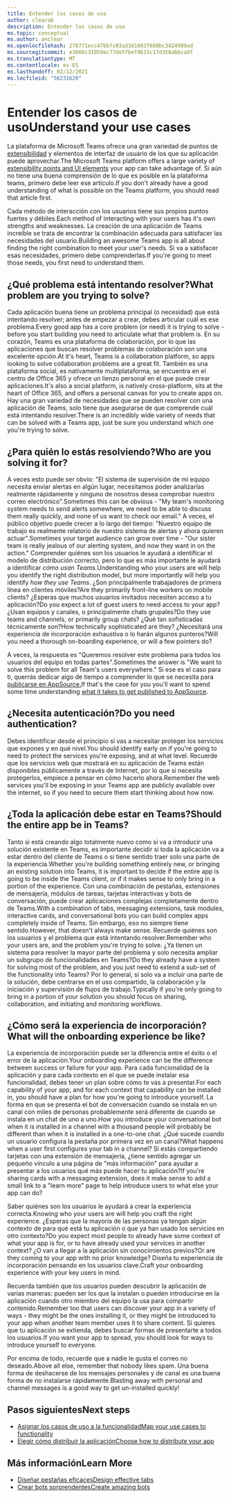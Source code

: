 ```yaml
---
title: Entender los casos de uso
author: clearab
description: Entender los casos de uso
ms.topic: conceptual
ms.author: anclear
ms.openlocfilehash: 270771ecc47bbfc03a33d1603f680bc3424989ad
ms.sourcegitcommit: e3b6bc31059ec77de5fbef9b15c17d358abbca0f
ms.translationtype: MT
ms.contentlocale: es-ES
ms.lasthandoff: 02/12/2021
ms.locfileid: "50231620"
---
```

# <a name="understand-your-use-cases"></a><span data-ttu-id="96c16-103">Entender los casos de uso</span><span class="sxs-lookup"><span data-stu-id="96c16-103">Understand your use cases</span></span>

<span data-ttu-id="96c16-104">La plataforma de Microsoft Teams ofrece una gran variedad de puntos de [extensibilidad](~/concepts/extensibility-points.md) y elementos de interfaz de usuario de los que su aplicación puede aprovechar.</span><span class="sxs-lookup"><span data-stu-id="96c16-104">The Microsoft Teams platform offers a large variety of [extensibility points and UI elements](~/concepts/extensibility-points.md) your app can take advantage of.</span></span> <span data-ttu-id="96c16-105">Si aún no tiene una buena comprensión de lo que es posible en la plataforma teams, primero debe leer ese artículo.</span><span class="sxs-lookup"><span data-stu-id="96c16-105">If you don't already have a good understanding of what is possible on the Teams platform, you should read that article first.</span></span>

<span data-ttu-id="96c16-106">Cada método de interacción con los usuarios tiene sus propios puntos fuertes y débiles.</span><span class="sxs-lookup"><span data-stu-id="96c16-106">Each method of interacting with your users has it's own strengths and weaknesses.</span></span> <span data-ttu-id="96c16-107">La creación de una aplicación de Teams increíble se trata de encontrar la combinación adecuada para satisfacer las necesidades del usuario.</span><span class="sxs-lookup"><span data-stu-id="96c16-107">Building an awesome Teams app is all about finding the right combination to meet your user's needs.</span></span> <span data-ttu-id="96c16-108">Si va a satisfacer esas necesidades, primero debe comprenderlas.</span><span class="sxs-lookup"><span data-stu-id="96c16-108">If you're going to meet those needs, you first need to understand them.</span></span>

## <a name="what-problem-are-you-trying-to-solve"></a><span data-ttu-id="96c16-109">¿Qué problema está intentando resolver?</span><span class="sxs-lookup"><span data-stu-id="96c16-109">What problem are you trying to solve?</span></span>

<span data-ttu-id="96c16-110">Cada aplicación buena tiene un problema principal (o necesidad) que está intentando resolver; antes de empezar a crear, debes articular cuál es ese problema.</span><span class="sxs-lookup"><span data-stu-id="96c16-110">Every good app has a core problem (or need) it is trying to solve - before you start building you need to articulate what that problem is.</span></span> <span data-ttu-id="96c16-111">En su corazón, Teams es una plataforma de colaboración, por lo que las aplicaciones que buscan resolver problemas de colaboración son una excelente opción.</span><span class="sxs-lookup"><span data-stu-id="96c16-111">At it's heart, Teams is a collaboration platform, so apps looking to solve collaboration problems are a great fit.</span></span> <span data-ttu-id="96c16-112">También es una plataforma social, es nativamente multiplataforma, se encuentra en el centro de Office 365 y ofrece un lienzo personal en el que puede crear aplicaciones.</span><span class="sxs-lookup"><span data-stu-id="96c16-112">It's also a social platform, is natively cross-platform, sits at the heart of Office 365, and offers a personal canvas for you to create apps on.</span></span> <span data-ttu-id="96c16-113">Hay una gran variedad de necesidades que se pueden resolver con una aplicación de Teams, solo tiene que asegurarse de que comprende cuál está intentando resolver.</span><span class="sxs-lookup"><span data-stu-id="96c16-113">There is an incredibly wide variety of needs that can be solved with a Teams app, just be sure you understand which one you're trying to solve.</span></span>

## <a name="who-are-you-solving-it-for"></a><span data-ttu-id="96c16-114">¿Para quién lo estás resolviendo?</span><span class="sxs-lookup"><span data-stu-id="96c16-114">Who are you solving it for?</span></span>

<span data-ttu-id="96c16-115">A veces esto puede ser obvio: "El sistema de supervisión de mi equipo necesita enviar alertas en algún lugar, necesitamos poder analizarlas realmente rápidamente y ninguno de nosotros desea comprobar nuestro correo electrónico".</span><span class="sxs-lookup"><span data-stu-id="96c16-115">Sometimes this can be  obvious - "My team's monitoring system needs to send alerts somewhere, we need to be able to discuss them really quickly, and none of us want to check our email."</span></span> <span data-ttu-id="96c16-116">A veces, el público objetivo puede crecer a lo largo del tiempo: "Nuestro equipo de trabajo es realmente relatorio de nuestro sistema de alertas y ahora quieren actuar".</span><span class="sxs-lookup"><span data-stu-id="96c16-116">Sometimes your target audience can grow over time - "Our sister team is really jealous of our alerting system, and now they want in on the action."</span></span> <span data-ttu-id="96c16-117">Comprender quiénes son los usuarios le ayudará a identificar el modelo de distribución correcto, pero lo que es más importante le ayudará a identificar *cómo usan Teams.*</span><span class="sxs-lookup"><span data-stu-id="96c16-117">Understanding who your users are will help you identify the right distribution model, but more importantly will help you identify *how they use Teams*.</span></span> <span data-ttu-id="96c16-118">¿Son principalmente trabajadores de primera línea en clientes móviles?</span><span class="sxs-lookup"><span data-stu-id="96c16-118">Are they primarily front-line workers on mobile clients?</span></span> <span data-ttu-id="96c16-119">¿Esperas que muchos usuarios invitados necesiten acceso a tu aplicación?</span><span class="sxs-lookup"><span data-stu-id="96c16-119">Do you expect a lot of guest users to need access to your app?</span></span> <span data-ttu-id="96c16-120">¿Usan equipos y canales, o principalmente chats grupales?</span><span class="sxs-lookup"><span data-stu-id="96c16-120">Do they use teams and channels, or primarily group chats?</span></span> <span data-ttu-id="96c16-121">¿Qué tan sofisticadas técnicamente son?</span><span class="sxs-lookup"><span data-stu-id="96c16-121">How technically sophisticated are they?</span></span> <span data-ttu-id="96c16-122">¿Necesitará una experiencia de incorporación exhaustiva o lo harán algunos punteros?</span><span class="sxs-lookup"><span data-stu-id="96c16-122">Will you need a thorough on-boarding experience, or will a few pointers do?</span></span>

<span data-ttu-id="96c16-123">A veces, la respuesta es "Queremos resolver este problema para todos los usuarios del equipo en todas partes".</span><span class="sxs-lookup"><span data-stu-id="96c16-123">Sometimes the answer is "We want to solve this problem for all Team's users everywhere."</span></span> <span data-ttu-id="96c16-124">Si ese es el caso para ti, querrás dedicar algo de tiempo a comprender lo que se necesita para [publicarse en AppSource.](~/concepts/deploy-and-publish/appsource/prepare/submission-checklist.md)</span><span class="sxs-lookup"><span data-stu-id="96c16-124">If that's the case for you you'll want to spend some time understanding [what it takes to get published to AppSource](~/concepts/deploy-and-publish/appsource/prepare/submission-checklist.md).</span></span>

## <a name="do-you-need-authentication"></a><span data-ttu-id="96c16-125">¿Necesita autenticación?</span><span class="sxs-lookup"><span data-stu-id="96c16-125">Do you need authentication?</span></span>

<span data-ttu-id="96c16-126">Debes identificar desde el principio si vas a necesitar proteger los servicios que expones y en qué nivel.</span><span class="sxs-lookup"><span data-stu-id="96c16-126">You should identify early on if you're going to need to protect the services you're exposing, and at what level.</span></span> <span data-ttu-id="96c16-127">Recuerde que los servicios web que mostrará en su aplicación de Teams están disponibles públicamente a través de Internet, por lo que si necesita protegerlos, empiece a pensar en cómo hacerlo ahora.</span><span class="sxs-lookup"><span data-stu-id="96c16-127">Remember the web services you'll be exposing in your Teams app are publicly available over the internet, so if you need to secure them start thinking about how now.</span></span>

## <a name="should-the-entire-app-be-in-teams"></a><span data-ttu-id="96c16-128">¿Toda la aplicación debe estar en Teams?</span><span class="sxs-lookup"><span data-stu-id="96c16-128">Should the entire app be in Teams?</span></span>

<span data-ttu-id="96c16-129">Tanto si está creando algo totalmente nuevo como si va a introducir una solución existente en Teams, es importante decidir si toda la aplicación va a estar dentro del cliente de Teams o si tiene sentido traer solo una parte de la experiencia.</span><span class="sxs-lookup"><span data-stu-id="96c16-129">Whether you're building something entirely new, or bringing an existing solution into Teams, it is important to decide if the entire app is going to be inside the Teams client, or if it makes sense to only bring in a portion of the experience.</span></span> <span data-ttu-id="96c16-130">Con una combinación de pestañas, extensiones de mensajería, módulos de tareas, tarjetas interactivas y bots de conversación, puede crear aplicaciones complejas completamente dentro de Teams.</span><span class="sxs-lookup"><span data-stu-id="96c16-130">With a combination of tabs, messaging extensions, task modules, interactive cards, and conversational bots you can build complex apps completely inside of Teams.</span></span> <span data-ttu-id="96c16-131">Sin embargo, eso no siempre tiene sentido.</span><span class="sxs-lookup"><span data-stu-id="96c16-131">However, that doesn't always make sense.</span></span> <span data-ttu-id="96c16-132">Recuerde quiénes son los usuarios y el problema que está intentando resolver.</span><span class="sxs-lookup"><span data-stu-id="96c16-132">Remember who your users are, and the problem you're trying to solve.</span></span> <span data-ttu-id="96c16-133">¿Ya tienen un sistema para resolver la mayor parte del problema y solo necesita ampliar un subgrupo de funcionalidades en Teams?</span><span class="sxs-lookup"><span data-stu-id="96c16-133">Do they already have a system for solving most of the problem, and you just need to extend a sub-set of the functionality into Teams?</span></span> <span data-ttu-id="96c16-134">Por lo general, si solo va a incluir una parte de la solución, debe centrarse en el uso compartido, la colaboración y la iniciación y supervisión de flujos de trabajo.</span><span class="sxs-lookup"><span data-stu-id="96c16-134">Typically if you're only going to bring in a portion of your solution you should focus on sharing, collaboration, and initiating and monitoring workflows.</span></span>

## <a name="what-will-the-onboarding-experience-be-like"></a><span data-ttu-id="96c16-135">¿Cómo será la experiencia de incorporación?</span><span class="sxs-lookup"><span data-stu-id="96c16-135">What will the onboarding experience be like?</span></span>

<span data-ttu-id="96c16-136">La experiencia de incorporación puede ser la diferencia entre el éxito o el error de la aplicación.</span><span class="sxs-lookup"><span data-stu-id="96c16-136">Your onboarding experience can be the difference between success or failure for your app.</span></span> <span data-ttu-id="96c16-137">Para cada funcionalidad de la aplicación y para cada contexto en el que se puede instalar esa funcionalidad, debes tener un plan sobre cómo te vas a presentar.</span><span class="sxs-lookup"><span data-stu-id="96c16-137">For each capability of your app, and for each context that capability can be installed in, you should have a plan for how you're going to introduce yourself.</span></span> <span data-ttu-id="96c16-138">La forma en que se presenta el bot de conversación cuando se instala en un canal con miles de personas probablemente será diferente de cuando se instala en un chat de uno a uno.</span><span class="sxs-lookup"><span data-stu-id="96c16-138">How you introduce your conversational bot when it is installed in a channel with a thousand people will probably be different than when it is installed in a one-to-one chat.</span></span> <span data-ttu-id="96c16-139">¿Qué sucede cuando un usuario configura la pestaña por primera vez en un canal?</span><span class="sxs-lookup"><span data-stu-id="96c16-139">What happens when a user first configures your tab in a channel?</span></span> <span data-ttu-id="96c16-140">Si estás compartiendo tarjetas con una extensión de mensajería, ¿tiene sentido agregar un pequeño vínculo a una página de "más información" para ayudar a presentar a los usuarios qué más puede hacer tu aplicación?</span><span class="sxs-lookup"><span data-stu-id="96c16-140">If you're sharing cards with a messaging extension, does it make sense to add a small link to a "learn more" page to help introduce users to what else your app can do?</span></span>

<span data-ttu-id="96c16-141">Saber quiénes son los usuarios le ayudará a crear la experiencia correcta.</span><span class="sxs-lookup"><span data-stu-id="96c16-141">Knowing who your users are will help you craft the right experience.</span></span> <span data-ttu-id="96c16-142">¿Esperas que la mayoría de las personas ya tengan algún contexto de para qué está tu aplicación o que ya han usado los servicios en otro contexto?</span><span class="sxs-lookup"><span data-stu-id="96c16-142">Do you expect most people to already have some context of what your app is for, or to have already used your services in another context?</span></span> <span data-ttu-id="96c16-143">¿O van a llegar a la aplicación sin conocimientos previos?</span><span class="sxs-lookup"><span data-stu-id="96c16-143">Or are they coming to your app with no prior knowledge?</span></span> <span data-ttu-id="96c16-144">Diseña tu experiencia de incorporación pensando en los usuarios clave.</span><span class="sxs-lookup"><span data-stu-id="96c16-144">Craft your onboarding experience with your key users in mind.</span></span>

<span data-ttu-id="96c16-145">Recuerda también que los usuarios pueden descubrir la aplicación de varias maneras: pueden ser los que la instalan o pueden introducirse en la aplicación cuando otro miembro del equipo la usa para compartir contenido.</span><span class="sxs-lookup"><span data-stu-id="96c16-145">Remember too that users can discover your app in a variety of ways - they might be the ones installing it, or they might be introduced to your app when another team member uses it to share content.</span></span> <span data-ttu-id="96c16-146">Si quieres que tu aplicación se extienda, debes buscar formas de presentarte a todos los usuarios.</span><span class="sxs-lookup"><span data-stu-id="96c16-146">If you want your app to spread, you should look for ways to introduce yourself to everyone.</span></span>

<span data-ttu-id="96c16-147">Por encima de todo, recuerde que a nadie le gusta el correo no deseado.</span><span class="sxs-lookup"><span data-stu-id="96c16-147">Above all else, remember that nobody likes spam.</span></span> <span data-ttu-id="96c16-148">Una buena forma de deshacerse de los mensajes personales y de canal es una buena forma de no instalarse rápidamente.</span><span class="sxs-lookup"><span data-stu-id="96c16-148">Blasting away with personal and channel messages is a good way to get un-installed quickly!</span></span>

## <a name="next-steps"></a><span data-ttu-id="96c16-149">Pasos siguientes</span><span class="sxs-lookup"><span data-stu-id="96c16-149">Next steps</span></span>

* [<span data-ttu-id="96c16-150">Asignar los casos de uso a la funcionalidad</span><span class="sxs-lookup"><span data-stu-id="96c16-150">Map your use cases to functionality</span></span>](~/concepts/design/map-use-cases.md)
* [<span data-ttu-id="96c16-151">Elegir cómo distribuir la aplicación</span><span class="sxs-lookup"><span data-stu-id="96c16-151">Choose how to distribute your app</span></span>](../deploy-and-publish/overview.md)

## <a name="learn-more"></a><span data-ttu-id="96c16-152">Más información</span><span class="sxs-lookup"><span data-stu-id="96c16-152">Learn More</span></span>

* [<span data-ttu-id="96c16-153">Diseñar pestañas eficaces</span><span class="sxs-lookup"><span data-stu-id="96c16-153">Design effective tabs</span></span>](~/tabs/design/tabs.md)
* [<span data-ttu-id="96c16-154">Crear bots sorprendentes</span><span class="sxs-lookup"><span data-stu-id="96c16-154">Create amazing bots</span></span>](~/bots/design/bots.md)


